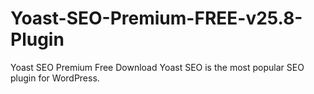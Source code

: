 # Yoast-SEO-Premium-FREE-v25.8-Plugin
Yoast SEO Premium Free Download Yoast SEO is the most popular SEO plugin for WordPress.
